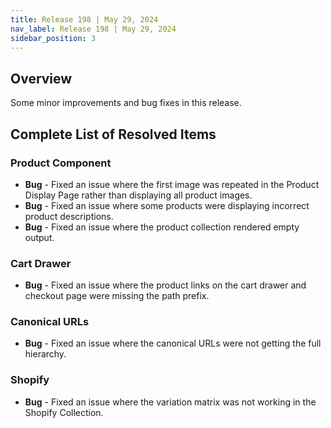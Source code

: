 ```yaml
---
title: Release 198 | May 29, 2024
nav_label: Release 198 | May 29, 2024
sidebar_position: 3
---
```


## Overview

Some minor improvements and bug fixes in this release.

## Complete List of Resolved Items

### Product Component

* **Bug** - Fixed an issue where the first image was repeated in the Product Display Page rather than displaying all product images.
* **Bug** - Fixed an issue where some products were displaying incorrect product descriptions.
* **Bug** - Fixed an issue where the product collection rendered empty output.

### Cart Drawer

* **Bug** - Fixed an issue where the product links on the cart drawer and checkout page were missing the path prefix.

### Canonical URLs

* **Bug** - Fixed an issue where the canonical URLs were not getting the full hierarchy.

### Shopify

* **Bug** - Fixed an issue where the variation matrix was not working in the Shopify Collection.

